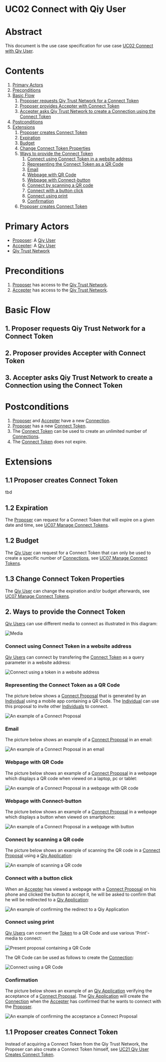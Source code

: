 # UC02 Connect with Qiy User

# Abstract

This document is the use case specification for use case [UC02 Connect with Qiy User](UC02%20Connect%20with%20Qiy%20User.md).

# Contents


1. [Primary Actors](#primary-actors)
1. [Preconditions](#preconditions)
1. [Basic Flow](#basic-flow)
	1. [Proposer requests Qiy Trust Network for a Connect Token](#1-proposer-requests-qiy-trust-network-for-a-connect-token)
	1. [Proposer provides Accepter with Connect Token](#2-proposer-provides-accepter-with-connect-token)
	1. [Accepter asks Qiy Trust Network to create a Connection using the Connect Token](#3-accepter-asks-qiy-trust-network-to-create-a-connection-using-the-connect-token)
1. [Postconditions](#postconditions)
1. [Extensions](#extensions)
	1. [Proposer creates Connect Token](#11-proposer-creates-connect-token)
	1. [Expiration](#12-expiration)
	1. [Budget](#12-budget)
	1. [Change Connect Token Properties](#13-change-connect-token-properties)
	1. [Ways to provide the Connect Token](#2-ways-to-provide-the-connect-token)
		1. [Connect using Connect Token in a website address](#connect-using-connect-token-in-a-website-address)
		1. [Representing the Connect Token as a QR Code](#representing-the-connect-token-as-a-qr-code)
		1. [Email](#email)
		1. [Webpage with QR Code](#webpage-with-qr-code)
		1. [Webpage with Connect-button](#webpage-with-connect-button)
		1. [Connect by scanning a QR code](#connect-by-scanning-a-qr-code)
		1. [Connect with a button click](#connect-with-a-button-click)
		1. [Connect using print](#connect-using-print)
		1. [Confirmation](#confirmation)
	1. [Proposer creates Connect Token](#11-proposer-creates-connect-token)

# Primary Actors

* [Proposer](../Definitions.md#proposer): A [Qiy User](../Definitions.md#qiy-user) 
* [Accepter](../Definitions.md#accepter): A [Qiy User](../Definitions.md#qiy-user)
* [Qiy Trust Network](../Definitions.md#qiy-trust-network)

# Preconditions

1. [Proposer](../Definitions.md#proposer) has access to the [Qiy Trust Network](../Definitions.md#qiy-trust-network).
1. [Accepter](../Definitions.md#accepter) has access to the [Qiy Trust Network](../Definitions.md#qiy-trust-network).

# Basic Flow

## 1. Proposer requests Qiy Trust Network for a Connect Token
## 2. Proposer provides Accepter with Connect Token
## 3. Accepter asks Qiy Trust Network to create a Connection using the Connect Token

# Postconditions

1. [Proposer](../Definitions.md#proposer) and [Accepter](../Definitions.md#accepter) have a new [Connection](../Definitions.md#connection).
1. [Proposer](../Definitions.md#proposer) has a new [Connect Token](../Definitions.md#connect-token).
1. The [Connect Token](../Definitions.md#connect-token) can be used to create an unlimited number of [Connections](../Definitions.md#connection).
1. The [Connect Token](../Definitions.md#connect-token) does not expire.

# Extensions

## 1.1 Proposer creates Connect Token

tbd

## 1.2 Expiration


The [Proposer](../Definitions.md#proposer) can request for a Connect Token that will expire on a given date and time, see [UC07 Manage Connect Tokens](UC07%20Manage%20Connect%20Tokens.md).

## 1.2 Budget

The [Qiy User](../Definitions.md#qiy-user) can request for a Connect Token that can only be used to create a specific number of [Connections](../Definitions.md#connection), see [UC07 Manage Connect Tokens](UC07%20Manage%20Connect%20Tokens.md).

## 1.3 Change Connect Token Properties

The [Qiy User](../Definitions.md#qiy-user) can change the expiration and/or budget afterwards, see [UC07 Manage Connect Tokens](UC07%20Manage%20Connect%20Tokens.md).


## 2. Ways to provide the Connect Token
[Qiy Users](../Definitions.md#qiy-user) can use different media to connect as illustrated in this diagram:

![Media](./images/Connect.png)

 
### Connect using Connect Token in a website address
[Qiy Users](../Definitions.md#qiy-user) can connect by transfering the [Connect Token](../Definitions.md#connect-token) as a query parameter in a website address:
 
![Connect using a token in a website address](../images/connect-using-a-token-in-a-website-address.png)

### Representing the Connect Token as a QR Code

The picture below shows a [Connect Proposal](../Definitions.md#connect-proposal) that is generated by an [Individual](../Definitions.md#individual) using a mobile app containing a QR Code.
The [Individual](../Definitions.md#individual) can use this proposal to invite other [Individuals](../Definitions.md#individual) to connect.

![An example of a Connect Proposal](../images/example--connect-proposal--qr-code-on-phone.PNG)

### Email
The picture below shows an example of a [Connect Proposal](../Definitions.md#connect-proposal) in an email:

![An example of a Connect Proposal in an email](../images/example--connect-proposal--email.PNG)

### Webpage with QR Code
The picture below shows an example of a [Connect Proposal](../Definitions.md#connect-proposal) in a webpage which displays a QR code when viewed on a laptop, pc or tablet:

![An example of a Connect Proposal in a webpage with QR code](../images/example--connect-proposal--webpage-laptop-pc-tablet.PNG)

### Webpage with Connect-button
The picture below shows an example of a [Connect Proposal](../Definitions.md#connect-proposal) in a webpage which displays a button when viewed on smartphone:

![An example of a Connect Proposal in a webpage with button](../images/example--connect-proposal--webpage-phone.PNG)

### Connect by scanning a QR code

The picture below shows an example of scanning the QR code in a [Connect Proposal](../Definitions.md#connect-proposal) using a [Qiy Application](../Definitions.md#qiy-application):

![An example of scanning a QR code](../images/example--connect-proposal--scan-qr-code.PNG)

### Connect with a button click

When an [Accepter](../Definitions.md#accepter) has viewed a webpage with a [Connect Proposal](../Definitions.md#connect-proposal) on his phone and clicked the button to accept it, he will be asked to confirm that he will be redirected to a [Qiy Application](../Definitions.md#qiy-application):

![An example of confirming the redirect to a Qiy Application](../images/example--connect-proposal--after-the-button-click.PNG)

### Connect using print

[Qiy Users](../Definitions.md#qiy-user) can convert the [Token](../Definitions.md#token) to a QR Code and use various 'Print'-media to connect:

![Present proposal containing a QR Code](../images/present-proposal-containing-a-qr-code.png)


The QR Code can be used as follows to create the [Connection](../Definitions.md#connection):
 
![Connect using a QR Code](../images/connect-using-a-qr-code.png)
 

### Confirmation

The picture below shows an example of an [Qiy Application](../Definitions.md#qiy-application) verifying the acceptance of a [Connect Proposal](../Definitions.md#connect-proposal).
The [Qiy Application](../Definitions.md#qiy-application) will create the [Connection](../Definitions.md#connection) when the [Accepter](../Definitions.md#accepter) has confirmed that he wants to connect with the [Proposer](../Definitions.md#proposer).

![An example of confirming the acceptance a Connect Proposal](../images/example--connect-proposal--verify.PNG)

## 1.1 Proposer creates Connect Token

Instead of acquiring a Connect Token from the Qiy Trust Network, the Proposer can also create a Connect Token himself, see [UC21 Qiy User Creates Connect Token](UC21%20Qiy%20User%20Creates%20Connect%20Token.md).
